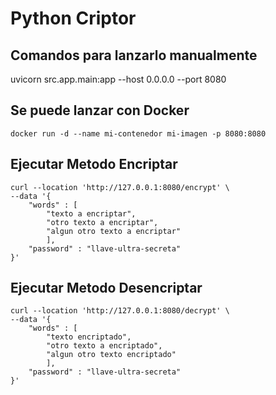 # Python Criptor #

## Comandos para lanzarlo manualmente ##

uvicorn src.app.main:app --host 0.0.0.0 --port 8080

## Se puede lanzar con Docker ##

```shell
docker run -d --name mi-contenedor mi-imagen -p 8080:8080
```

## Ejecutar Metodo Encriptar ##

```shell
curl --location 'http://127.0.0.1:8080/encrypt' \
--data '{
    "words" : [
        "texto a encriptar",
        "otro texto a encriptar",
        "algun otro texto a encriptar"
        ],
    "password" : "llave-ultra-secreta"
}'
```

## Ejecutar Metodo Desencriptar ##

```shell
curl --location 'http://127.0.0.1:8080/decrypt' \
--data '{
    "words" : [
        "texto encriptado",
        "otro texto a encriptado",
        "algun otro texto encriptado"
        ],
    "password" : "llave-ultra-secreta"
}'
```
